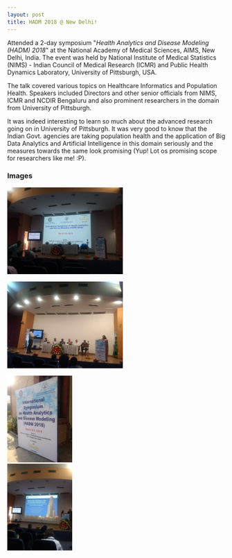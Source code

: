```yaml
---
layout: post
title: HADM 2018 @ New Delhi!
---
```

<link rel="stylesheet" type="text/css" href="../bootstrap.min.css">
<script type="text/javascript" src="../bootstrap.min.js"></script>

<div class="container">
  <p>Attended a 2-day symposium "<i>Health Analytics and Disease Modeling (HADM) 2018</i>" at the National Academy of Medical Sciences, AIMS, New Delhi, India. The event was held by National Institute of Medical Statistics (NIMS) - Indian Council of Medical Research (ICMR) and Public Health Dynamics Laboratory, University of Pittsburgh, USA.</p>
  <p>The talk covered various topics on Healthcare Informatics and Population Health. Speakers included Directors and other senior officials from NIMS, ICMR and NCDIR Bengaluru and also prominent researchers in the domain from University of Pittsburgh.</p>
  <p>It was indeed interesting to learn so much about the advanced research going on in University of Pittsburgh. It was very good to know that the Indian Govt. agencies are taking population health and the application of Big Data Analytics and Artificial Intelligence in this domain seriously and the measures towards the same look promising (Yup! Lot os promising scope for researchers like me! :P).</p>
  <h3>Images</h3>
  <div class="row">
    <div class="col-md-6">
      <div class="thumbnail">
        <a href="../images/hadm2018/hadm2.jpg" target="_blank">
          <img src="../images/hadm2018/hadm2.jpg" class="img-thumbnail" alt="HADM 2018" height="200px" >
          <div class="caption">
            <p></p>
          </div>
        </a>
      </div>
    </div>
    <div class="col-md-6">
      <div class="thumbnail">
        <a href="../images/hadm2018/hadm3.jpg" target="_blank">
          <img src="../images/hadm2018/hadm3.jpg" class="img-thumbnail" alt="HADM 2018" height="200px" >
          <div class="caption">
            <p></p>
          </div>
        </a>
      </div>
    </div>
  </div>
  <div class="row">
    <div class="col-md-6">
      <div class="thumbnail">
        <a href="../images/hadm2018/hadm1.jpg" target="_blank">
          <img src="../images/hadm2018/hadm1.jpg" class="img-thumbnail" alt="HADM 2018" height="200px" >
          <div class="caption">
          </div>
        </a>
      </div>
    </div>
    <div class="col-md-6">
      <div class="thumbnail">
        <a href="../images/hadm2018/hadm4.jpg" target="_blank">
          <img src="../images/hadm2018/hadm4.jpg" class="img-thumbnail" alt="HADM 2018" height="200px" >
          <div class="caption">
            <p></p>
          </div>
        </a>
      </div>
    </div>
  </div>
</div>